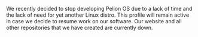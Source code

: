 We recently decided to stop developing Pelion OS due to a lack of time and the lack of need for yet another Linux distro. This profile will remain active in case we decide to resume work on our software. Our website and all other repositories that we have created are currently down.
